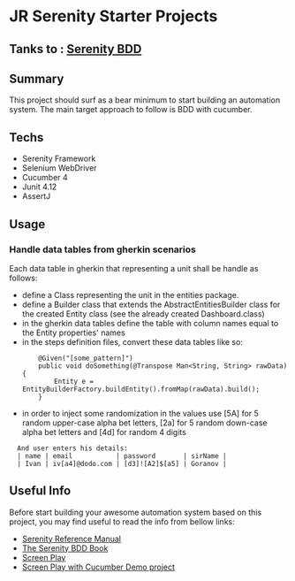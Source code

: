 # JR Serenity Starter Projects

## Tanks to : [Serenity BDD](http://www.thucydides.info/#/)

## Summary

This project should surf as a bear minimum to start building an automation system.
The main target approach to follow is BDD with cucumber.

## Techs

- Serenity Framework 
- Selenium WebDriver
- Cucumber 4
- Junit 4.12
- AssertJ

## Usage

### Handle data tables from gherkin scenarios

Each data table in gherkin that representing a unit shall be handle as follows:
 - define a Class representing the unit in the entities package.
 - define a Builder class that extends the AbstractEntitiesBuilder class for the created Entity class (see the already created Dashboard.class)
 - in the gherkin data tables define the table with column names equal to the Entity properties' names
 - in the steps definition files, convert these data tables like so:
    ```
        @Given("[some_pattern]")
        public void doSomething(@Transpose Мап<String, String> rawData){
            Entity e = EntityBuilderFactory.buildEntity().fromMap(rawData).build();
        }
    ```
  - in order to inject some randomization in the values use [5A] for 5 random upper-case alpha bet letters, [2a] for 5 random down-case alpha bet letters and [4d] for random 4 digits
  ```
    And user enters his details:
    | name | email           | password       | sirName |
    | Ivan | iv[a4]@dodo.com | [d3]![A2]$[a5] | Goranov |
  ```

## Useful Info
Before start building your awesome automation system based on this project, you may find useful to read the info from bellow links:

- [Serenity Reference Manual](http://thucydides.info/docs/serenity-staging/)
- [The Serenity BDD Book](https://serenity-bdd.github.io/theserenitybook/latest/index.html)
- [Screen Play](http://serenity-bdd.info/docs/articles/screenplay-tutorial.html)
- [Screen Play with Cucumber Demo project](https://github.com/serenity-bdd/screenplay-pattern-todomvc)